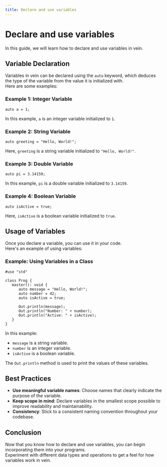 ```yaml
---
title: Declare and use variables
---
```


# Declare and use variables

In this guide, we will learn how to declare and use variables in vein.

## Variable Declaration

Variables in vein can be declared using the `auto` keyword, which deduces the type of the variable from the value it is initialized with.      
Here are some examples:

### Example 1: Integer Variable

```vein
auto a = 1;
```

In this example, `a` is an integer variable initialized to `1`.

### Example 2: String Variable

```vein
auto greeting = "Hello, World!";
```

Here, `greeting` is a string variable initialized to `"Hello, World!"`.

### Example 3: Double Variable

```vein
auto pi = 3.14159;
```

In this example, `pi` is a double variable initialized to `3.14159`.

### Example 4: Boolean Variable

```vein
auto isActive = true;
```

Here, `isActive` is a boolean variable initialized to `true`.

## Usage of Variables

Once you declare a variable, you can use it in your code.       
Here's an example of using variables:

### Example: Using Variables in a Class

```vein
#use "std"

class Prog {
   master(): void {
      auto message = "Hello, World!";
      auto number = 42;
      auto isActive = true;

      Out.println(message);
      Out.println("Number: " + number);
      Out.println("Active: " + isActive);
   }
}
```

In this example:
- `message` is a string variable.
- `number` is an integer variable.
- `isActive` is a boolean variable.

The `Out.println` method is used to print the values of these variables.

## Best Practices

- **Use meaningful variable names**: Choose names that clearly indicate the purpose of the variable.
- **Keep scope in mind**: Declare variables in the smallest scope possible to improve readability and maintainability.
- **Consistency**: Stick to a consistent naming convention throughout your codebase.

## Conclusion

Now that you know how to declare and use variables, you can begin incorporating them into your programs.        
Experiment with different data types and operations to get a feel for how variables work in vein.